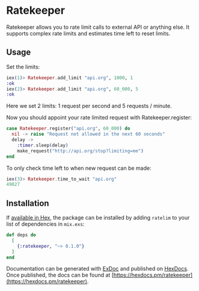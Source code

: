 # Ratekeeper

Ratekeeper allows you to rate limit calls to external API or anything else.
It supports complex rate limits and estimates time left to reset limits.

## Usage

Set the limits:
```elixir
iex(1)> Ratekeeper.add_limit "api.org", 1000, 1
:ok
iex(2)> Ratekeeper.add_limit "api.org", 60_000, 5
:ok
```
Here we set 2 limits: 1 request per second and 5 requests / minute.

Now you should appoint your rate limited request with
Ratekeeper.register:

```elixir
case Ratekeeper.register("api.org", 60_000) do
  nil -> raise "Request not allowed in the next 60 seconds"
  delay ->
    :timer.sleep(delay)
    make_request("http://api.org/stop?limiting=me")
end
```

To only check time left to when new request can be made:
```elixir
iex(3)> Ratekeeper.time_to_wait "api.org"
49027
```


## Installation

If [available in Hex](https://hex.pm/docs/publish), the package can be installed
by adding `ratelim` to your list of dependencies in `mix.exs`:

```elixir
def deps do
  [
    {:ratekeeper, "~> 0.1.0"}
  ]
end
```

Documentation can be generated with [ExDoc](https://github.com/elixir-lang/ex_doc)
and published on [HexDocs](https://hexdocs.pm). Once published, the docs can
be found at
[https://hexdocs.pm/ratekeeper](https://hexdocs.pm/ratekeeper).

